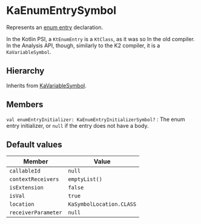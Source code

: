 # KaEnumEntrySymbol

Represents an [enum entry](https://kotlinlang.org/docs/enum-classes.html) declaration.

<note>
In the Kotlin PSI, a <code>KtEnumEntry</code> is a <code>KtClass</code>, as it was so In the old compiler. 
In the Analysis API, though, similarly to the K2 compiler, it is a <code>KaVariableSymbol</code>.
</note>

## Hierarchy

Inherits from [KaVariableSymbol](KaVariableSymbol.md).

## Members

`val enumEntryInitializer: KaEnumEntryInitializerSymbol?`
: The enum entry initializer, or `null` if the entry does not have a body.

## Default values

| Member              | Value                    |
|---------------------|--------------------------|
| `callableId`        | `null`                   |
| `contextReceivers`  | `emptyList()`            |
| `isExtension`       | `false`                  |
| `isVal`             | `true`                   |
| `location`          | `KaSymbolLocation.CLASS` |
| `receiverParameter` | `null`                   |